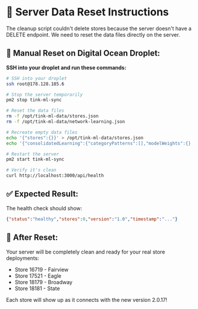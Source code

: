 # 🧹 Server Data Reset Instructions

The cleanup script couldn't delete stores because the server doesn't have a DELETE endpoint. We need to reset the data files directly on the server.

## 🔧 **Manual Reset on Digital Ocean Droplet:**

**SSH into your droplet and run these commands:**

```bash
# SSH into your droplet
ssh root@178.128.185.6

# Stop the server temporarily
pm2 stop tink-ml-sync

# Reset the data files
rm -f /opt/tink-ml-data/stores.json
rm -f /opt/tink-ml-data/network-learning.json

# Recreate empty data files
echo '{"stores":{}}' > /opt/tink-ml-data/stores.json
echo '{"consolidatedLearning":{"categoryPatterns":[],"modelWeights":{},"totalVerifications":0,"networkAccuracy":0,"lastUpdated":"'$(date -Iseconds)'"},"stores":[]}' > /opt/tink-ml-data/network-learning.json

# Restart the server
pm2 start tink-ml-sync

# Verify it's clean
curl http://localhost:3000/api/health
```

## ✅ **Expected Result:**
The health check should show:
```json
{"status":"healthy","stores":0,"version":"1.0","timestamp":"..."}
```

## 🚀 **After Reset:**
Your server will be completely clean and ready for your real store deployments:
- Store 16719 - Fairview
- Store 17521 - Eagle  
- Store 18179 - Broadway
- Store 18181 - State

Each store will show up as it connects with the new version 2.0.17!
